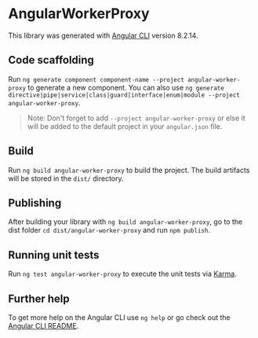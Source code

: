 # AngularWorkerProxy

This library was generated with [Angular CLI](https://github.com/angular/angular-cli) version 8.2.14.

## Code scaffolding

Run `ng generate component component-name --project angular-worker-proxy` to generate a new component. You can also use `ng generate directive|pipe|service|class|guard|interface|enum|module --project angular-worker-proxy`.
> Note: Don't forget to add `--project angular-worker-proxy` or else it will be added to the default project in your `angular.json` file. 

## Build

Run `ng build angular-worker-proxy` to build the project. The build artifacts will be stored in the `dist/` directory.

## Publishing

After building your library with `ng build angular-worker-proxy`, go to the dist folder `cd dist/angular-worker-proxy` and run `npm publish`.

## Running unit tests

Run `ng test angular-worker-proxy` to execute the unit tests via [Karma](https://karma-runner.github.io).

## Further help

To get more help on the Angular CLI use `ng help` or go check out the [Angular CLI README](https://github.com/angular/angular-cli/blob/master/README.md).
